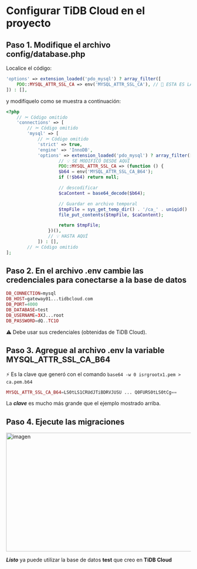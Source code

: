 # Configurar TiDB Cloud en el proyecto  

## Paso 1. Modifique el archivo config/database.php  

Localice el código:  

```PHP
'options' => extension_loaded('pdo_mysql') ? array_filter([
    PDO::MYSQL_ATTR_SSL_CA => env('MYSQL_ATTR_SSL_CA'), // 💊 ESTA ES LA LÍNEA QUE SE MODIFICÓ  
]) : [],
```

y modifíquelo como se muestra a continuación:  

```php
<?php
    // ✂ Código omitido
    'connections' => [
        // ✂ Código omitido
        'mysql' => [
            // ✂ Código omitido
            'strict' => true,
            'engine' => 'InnoDB',
            'options' => extension_loaded('pdo_mysql') ? array_filter([
                    // 💡 SE MODIFICÓ DESDE AQUÍ  
                    PDO::MYSQL_ATTR_SSL_CA => (function () {
                    $b64 = env('MYSQL_ATTR_SSL_CA_B64');
                    if (!$b64) return null;

                    // descodificar
                    $caContent = base64_decode($b64);

                    // Guardar en archivo temporal
                    $tmpFile = sys_get_temp_dir() . '/ca_' . uniqid() . '.pem';
                    file_put_contents($tmpFile, $caContent);

                    return $tmpFile;
                })(),
                // 💡 HASTA AQUÍ
            ]) : [],
        // ✂ Código omitido
];
```
## Paso 2. En el archivo .env cambie las credenciales para conectarse a la base de datos

```php
DB_CONNECTION=mysql
DB_HOST=gateway01...tidbcloud.com
DB_PORT=4000
DB_DATABASE=test
DB_USERNAME=3XJ...root
DB_PASSWORD=dQ..TC1O
```
⚠️ Debe usar sus credenciales (obtenidas de TiDB Cloud).  

## Paso 3. Agregue al archivo .env la variable MYSQL_ATTR_SSL_CA_B64 

⚡ Es la clave que generó con el comando `base64 -w 0 isrgrootx1.pem > ca.pem.b64`  

```php
MYSQL_ATTR_SSL_CA_B64=LS0tLS1CRUdJTiBDRVJUSU ... Q0FURS0tLS0tCg==
```
La ***clave*** es mucho más grande que el ejemplo mostrado arriba.  

## Paso 4. Ejecute las migraciones  

<img width="1231" height="324" alt="imagen" src="https://github.com/user-attachments/assets/9f1f74e5-c38d-4582-91da-0fab417030b3" />

***Listo*** ya puede utilizar la base de datos **test** que creo en **TiDB Cloud**  

